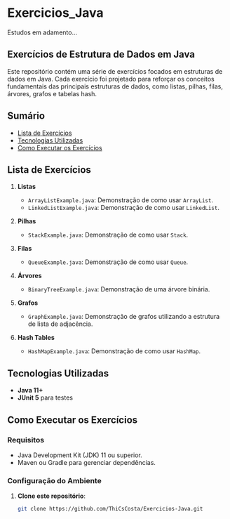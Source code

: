# Exercicios_Java

Estudos em adamento...
## Exercícios de Estrutura de Dados em Java

Este repositório contém uma série de exercícios focados em estruturas de dados em Java. Cada exercício foi projetado para reforçar os conceitos fundamentais das principais estruturas de dados, como listas, pilhas, filas, árvores, grafos e tabelas hash. 

## Sumário

- [Lista de Exercícios](#lista-de-exercícios)
- [Tecnologias Utilizadas](#tecnologias-utilizadas)
- [Como Executar os Exercícios](#como-executar-os-exercícios)


## Lista de Exercícios

1. **Listas**
   - `ArrayListExample.java`: Demonstração de como usar `ArrayList`.
   - `LinkedListExample.java`: Demonstração de como usar `LinkedList`.

2. **Pilhas**
   - `StackExample.java`: Demonstração de como usar `Stack`.

3. **Filas**
   - `QueueExample.java`: Demonstração de como usar `Queue`.

4. **Árvores**
   - `BinaryTreeExample.java`: Demonstração de uma árvore binária.

5. **Grafos**
   - `GraphExample.java`: Demonstração de grafos utilizando a estrutura de lista de adjacência.

6. **Hash Tables**
   - `HashMapExample.java`: Demonstração de como usar `HashMap`.

## Tecnologias Utilizadas

- **Java 11+**
- **JUnit 5** para testes

## Como Executar os Exercícios

### Requisitos

- Java Development Kit (JDK) 11 ou superior.
- Maven ou Gradle para gerenciar dependências.

### Configuração do Ambiente

1. **Clone este repositório**:

   ```bash
   git clone https://github.com/ThiCsCosta/Exercicios-Java.git
